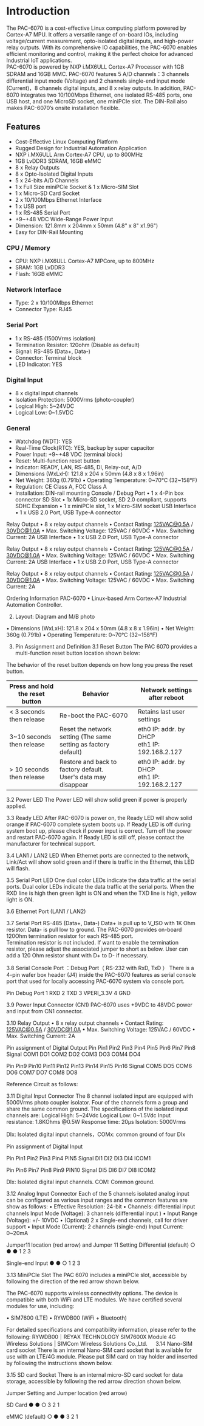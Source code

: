 # Introduction
The PAC-6070 is a cost-effective Linux computing platform powered by Cortex-A7 MPU. It offers a versatile range of on-board IOs, including voltage/current measurement, opto-isolated digital inputs, and high-power relay outputs.  With its comprehensive IO capabilities, the PAC-6070 enables efficient monitoring and control, making it the perfect choice for advanced Industrial IoT applications.  
PAC-6070 is powered by NXP i.MX6ULL Cortex-A7 Processor with 1GB SDRAM and 16GB MMC. PAC-6070 features 5 A/D channels：3 channels differential input mode (Voltage) and 2 channels single-end input mode (Current)，8 channels digital inputs, and 8 x relay outputs. In addition, PAC-6070 integrates two 10/100Mbps Ethernet, one isolated RS-485 ports, one USB host, and one MicroSD socket, one miniPCIe slot. The DIN-Rail also makes PAC-6070’s onsite installation flexible.

## Features
- Cost-Effective Linux Computing Platform
- Rugged Design for Industrial Automation Application
- NXP i.MX6ULL Arm Cortex-A7 CPU, up to 800MHz
- 1GB LvDDR3 SDRAM, 16GB eMMC
- 8 x Relay Outputs
- 8 x Opto-Isolated Digital Inputs
- 5 x 24-bits A/D Channels  
- 1 x Full Size miniPCIe Socket & 1 x Micro-SIM Slot
- 1 x Micro-SD Card Socket
- 2 x 10/100Mbps Ethernet Interface
- 1 x USB port
- 1 x RS-485 Serial Port
- +9~+48 VDC Wide-Range Power Input
- Dimension: 121.8mm x 204mm x 50mm (4.8" x 8" x1.96")
- Easy for DIN-Rail Mounting


### CPU / Memory
- CPU: NXP i.MX6ULL Cortex-A7 MPCore, up to 800MHz
- SRAM: 1GB LvDDR3
- Flash: 16GB eMMC
### Network Interface
- Type: 2 x 10/100Mbps Ethernet
- Connector Type: RJ45
### Serial Port
- 1 x RS-485 (1500Vrms isolation)
- Termination Resistor: 120ohm (Disable as default)
- Signal: RS-485 (Data+, Data-)
- Connector: Terminal block
- LED Indicator: YES

### Digital Input
- 8 x digital input channels
- Isolation Protection: 5000Vrms (photo-coupler)
- Logical High: 5~24VDC
- Logical Low: 0~1.5VDC

### General
- Watchdog (WDT): YES
- Real-Time Clock(RTC): YES, backup by super capacitor
- Power Input: +9~+48 VDC (terminal block)
- Reset: Multi-function reset button
- Indicator: READY, LAN, RS-485, DI, Relay-out, A/D
- Dimensions (WxLxH): 121.8 x 204 x 50mm (4.8 x 8 x 1.96in)
- Net Weight: 360g (0.791b)
•	Operating Temperature: 0~70°C (32~158°F)
- Regulation: CE Class A, FCC Class A
- Installation: DIN-rail mounting
Console / Debug Port
•	1 x 4-Pin box connector
SD Slot
•	1x Micro-SD socket, SD 2.0 compliant, supports SDHC
Expansion
•	1 x miniPCIe slot, 1 x Micro-SIM socket
USB Interface
•	1 x USB 2.0 Port, USB Type-A connector

Relay Output
•	8 x relay output channels
•	Contact Rating: 125VAC@0.5A / 30VDC@1.0A
•	Max. Switching Voltage: 125VAC / 60VDC
•	Max. Switching Current: 2A
USB Interface
•	1 x USB 2.0 Port, USB Type-A connector

Relay Output
•	8 x relay output channels
•	Contact Rating: 125VAC@0.5A / 30VDC@1.0A
•	Max. Switching Voltage: 125VAC / 60VDC
•	Max. Switching Current: 2A
USB Interface
•	1 x USB 2.0 Port, USB Type-A connector

Relay Output
•	8 x relay output channels
•	Contact Rating: 125VAC@0.5A / 30VDC@1.0A
•	Max. Switching Voltage: 125VAC / 60VDC
•	Max. Switching Current: 2A

Ordering Information
PAC-6070
•	Linux-based Arm Cortex-A7 Industrial Automation Controller.

2.	Layout: Diagram and M/B photo

•	Dimensions (WxLxH): 121.8 x 204 x 50mm (4.8 x 8 x 1.96in)
•	Net Weight: 360g (0.791b)
•	Operating Temperature: 0~70°C (32~158°F)



3.	Pin Assignment and Definition
3.1	Reset Button
The PAC 6070 provides a multi-function reset button location shown below: 



The behavior of the reset button depends on how long you press the reset button.

| Press and hold the reset button | Behavior                                          | Network settings after reboot                |
|---------------------------------|--------------------------------------------------|----------------------------------------------|
| < 3 seconds then release        | Re-boot the PAC-6070                           | Retains last user settings                   |
| 3~10 seconds then release       | Reset the network setting (The same setting as factory default) | eth0 IP: addr. by DHCP<br>eth1 IP: 192.168.2.127 |
| > 10 seconds then release       | Restore and back to factory default.<br>User's data may disappear | eth0 IP: addr. by DHCP<br>eth1 IP: 192.168.2.127 |

3.2	Power LED
The Power LED will show solid green if power is properly applied. 

3.3	Ready LED
After PAC-6070 is power on, the Ready LED will show solid orange if PAC-6070 complete system boots up.  If Ready LED is off during system boot up, please check if power input is correct.  Turn off the power and restart PAC-6070 again.  If Ready LED is still off, please contact the manufacturer for technical support. 

3.4	LAN1 / LAN2 LED
When Ethernet ports are connected to the network, Link/Act will show solid green and if there is traffic in the Ethernet, this LED will flash.

3.5	Serial Port LED
One dual color LEDs indicate the data traffic at the serial ports. Dual color LEDs indicate the data traffic at the serial ports. When the RXD line is high then green light is ON and when the TXD line is high, yellow light is ON.

3.6	Ethernet Port (LAN1 / LAN2)

3.7	Serial Port
RS-485 (Data+, Data-)
Data+ is pull up to V_ISO with 1K Ohm resistor. Data- is pull low to ground.  The PAC-6070 provides on-board 120Ohm termination resistor for each RS-485 port.    
Termination resistor is not included.	If want to enable the termination resistor, please adjust the associated jumper to short as below.  User can add a 120 Ohm resistor shunt with D+ to D- if necessary.                    

3.8	Serial Console Port ：Debug Port（ RS-232 with RxD, TxD ）
There is a 4-pin wafer box header (J4) inside the PAC-6070 features as serial console port that used for locally accessing PAC-6070 system via console port.

Pin	Debug Port
1	RXD
2	TXD
3	VPERI_3.3V
4	GND

3.9 Power Input Connector (CN1)
PAC-6070 uses +9VDC to 48VDC power and input from CN1 connector.

3.10 Relay Output
•	8 x relay output channels
•	Contact Rating: 125VAC@0.5A / 30VDC@1.0A
•	Max. Switching Voltage: 125VAC / 60VDC
•	Max. Switching Current: 2A

Pin assignment of Digital Output
Pin	Pin1	Pin2	Pin3	Pin4	Pin5	Pin6	Pin7	Pin8
Signal	COM1	DO1	COM2 	DO2	COM3	DO3	COM4 	DO4

Pin	Pin9	Pin10	Pin11	Pin12	Pin13	Pin14	Pin15	Pin16
Signal	COM5	DO5	COM6 	DO6	COM7	DO7	COM8 	DO8

Reference Circuit as follows:

3.11 Digital Input Connector
The 8 channel isolated input are equipped with 5000Vrms photo coupler isolator.	Four of the channels form a group and share the same common ground.	The specifications of the isolated input channels are:
Logical High: 5~24Vdc Logical Low: 0~1.5Vdc
Input resistance: 1.8KOhms @0.5W Response time: 20µs
Isolation: 5000Vrms

DIx: Isolated digital input channels，COMx: common ground of four DIx

Pin assignment of Digital Input

Pin	Pin1	Pin2	Pin3	Pin4	PIN5
Signal	DI1	DI2	DI3	DI4	ICOM1

Pin	Pin6	Pin7	Pin8	Pin9	PIN10
Signal	DI5	DI6	DI7	DI8	ICOM2

DIx: Isolated digital input channels. COM: Common ground.

3.12	Analog Input Connector
Each of the 5 channels isolated analog input can be configured as various input ranges and the common features are show as follows:
•	Effective Resolution: 24-bit
•	Channels: differential input channels Input Mode (Voltage): 3 channels (diﬀerential input )
•	Input Range (Voltage): +/- 10VDC
•	(Optional) 2 x Single-end channels, call for driver support
•	Input Mode (Current): 2 channels (single-end) Input Current: 0~20mA

Jumper11 location (red arrow) and Jumper 11 Setting 
Differential (default)	○	●	●
1	2	3
	  
Single-end Input 	●	●	○
1	2	3
	  


3.13 MiniPCIe Slot
The PAC 6070 includes a miniPCIe slot, accessible by following the direction of the red arrow shown below.  

The PAC-6070 supports wireless connectivity options.  The device is compatible with both WiFi and LTE modules. We have certified several modules for use, including:

• SIM7600 (LTE)
• RYWDB00 (WiFi + Bluetooth)

For detailed specifications and compatibility information, please refer to the following:
RYWDB00｜REYAX TECHNOLOGY
SIM7600X Module 4G Wireless Solutions | SIMCom Wireless Solutions Co.,Ltd.
 
3.14 Nano-SIM card socket
There is an internal Nano-SIM card socket that is available for use with an LTE/4G module.  Please put  SIM card on tray holder and inserted by following the instructions shown below. 

3.15 SD card Socket
There is an internal micro-SD card socket for data storage, accessible by following the red arrow direction shown below.

Jumper Setting and Jumper location (red arrow)

SD Card 	●	●	○
3	2	1

eMMC (default)	○	●	●
3	2	1


